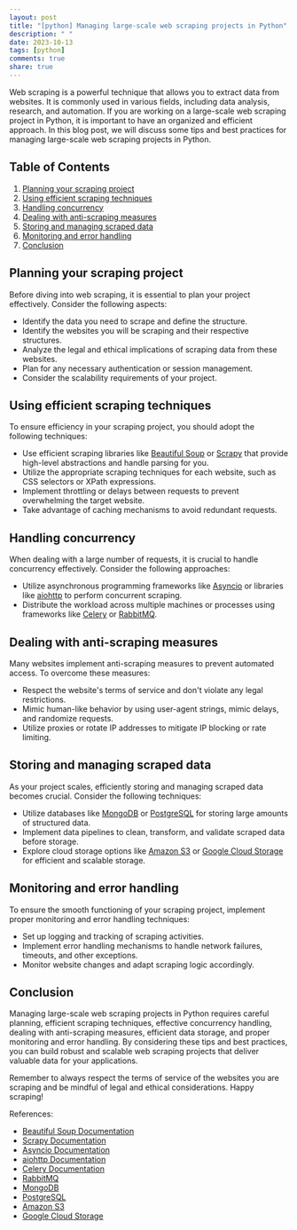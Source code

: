 ```yaml
---
layout: post
title: "[python] Managing large-scale web scraping projects in Python"
description: " "
date: 2023-10-13
tags: [python]
comments: true
share: true
---
```


Web scraping is a powerful technique that allows you to extract data from websites. It is commonly used in various fields, including data analysis, research, and automation. If you are working on a large-scale web scraping project in Python, it is important to have an organized and efficient approach. In this blog post, we will discuss some tips and best practices for managing large-scale web scraping projects in Python.

## Table of Contents
1. [Planning your scraping project](#planning-your-scraping-project)
2. [Using efficient scraping techniques](#using-efficient-scraping-techniques)
3. [Handling concurrency](#handling-concurrency)
4. [Dealing with anti-scraping measures](#dealing-with-anti-scraping-measures)
5. [Storing and managing scraped data](#storing-and-managing-scraped-data)
6. [Monitoring and error handling](#monitoring-and-error-handling)
7. [Conclusion](#conclusion)

## Planning your scraping project

Before diving into web scraping, it is essential to plan your project effectively. Consider the following aspects:

- Identify the data you need to scrape and define the structure.
- Identify the websites you will be scraping and their respective structures.
- Analyze the legal and ethical implications of scraping data from these websites.
- Plan for any necessary authentication or session management.
- Consider the scalability requirements of your project.

## Using efficient scraping techniques

To ensure efficiency in your scraping project, you should adopt the following techniques:

- Use efficient scraping libraries like [Beautiful Soup](https://www.crummy.com/software/BeautifulSoup/bs4/doc/) or [Scrapy](https://scrapy.org/) that provide high-level abstractions and handle parsing for you.
- Utilize the appropriate scraping techniques for each website, such as CSS selectors or XPath expressions.
- Implement throttling or delays between requests to prevent overwhelming the target website.
- Take advantage of caching mechanisms to avoid redundant requests.

## Handling concurrency

When dealing with a large number of requests, it is crucial to handle concurrency effectively. Consider the following approaches:

- Utilize asynchronous programming frameworks like [Asyncio](https://docs.python.org/3/library/asyncio.html) or libraries like [aiohttp](https://docs.aiohttp.org/en/stable/) to perform concurrent scraping.
- Distribute the workload across multiple machines or processes using frameworks like [Celery](https://docs.celeryproject.org/en/stable/) or [RabbitMQ](https://www.rabbitmq.com/).

## Dealing with anti-scraping measures

Many websites implement anti-scraping measures to prevent automated access. To overcome these measures:

- Respect the website's terms of service and don't violate any legal restrictions.
- Mimic human-like behavior by using user-agent strings, mimic delays, and randomize requests.
- Utilize proxies or rotate IP addresses to mitigate IP blocking or rate limiting.

## Storing and managing scraped data

As your project scales, efficiently storing and managing scraped data becomes crucial. Consider the following techniques:

- Utilize databases like [MongoDB](https://www.mongodb.com/) or [PostgreSQL](https://www.postgresql.org/) for storing large amounts of structured data.
- Implement data pipelines to clean, transform, and validate scraped data before storage.
- Explore cloud storage options like [Amazon S3](https://aws.amazon.com/s3/) or [Google Cloud Storage](https://cloud.google.com/storage) for efficient and scalable storage.

## Monitoring and error handling

To ensure the smooth functioning of your scraping project, implement proper monitoring and error handling techniques:

- Set up logging and tracking of scraping activities.
- Implement error handling mechanisms to handle network failures, timeouts, and other exceptions.
- Monitor website changes and adapt scraping logic accordingly.

## Conclusion

Managing large-scale web scraping projects in Python requires careful planning, efficient scraping techniques, effective concurrency handling, dealing with anti-scraping measures, efficient data storage, and proper monitoring and error handling. By considering these tips and best practices, you can build robust and scalable web scraping projects that deliver valuable data for your applications.

Remember to always respect the terms of service of the websites you are scraping and be mindful of legal and ethical considerations. Happy scraping!

References:
- [Beautiful Soup Documentation](https://www.crummy.com/software/BeautifulSoup/bs4/doc/)
- [Scrapy Documentation](https://scrapy.org/)
- [Asyncio Documentation](https://docs.python.org/3/library/asyncio.html)
- [aiohttp Documentation](https://docs.aiohttp.org/en/stable/)
- [Celery Documentation](https://docs.celeryproject.org/en/stable/)
- [RabbitMQ](https://www.rabbitmq.com/)
- [MongoDB](https://www.mongodb.com/)
- [PostgreSQL](https://www.postgresql.org/)
- [Amazon S3](https://aws.amazon.com/s3/)
- [Google Cloud Storage](https://cloud.google.com/storage)